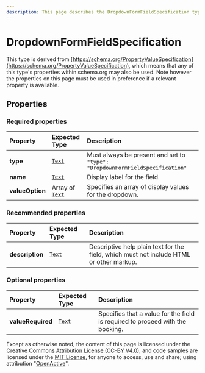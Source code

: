 ```yaml
---
description: This page describes the DropdownFormFieldSpecification type.
---
```


# DropdownFormFieldSpecification

This type is derived from [https://schema.org/PropertyValueSpecification](https://schema.org/PropertyValueSpecification), which means that any of this type's properties within schema.org may also be used. Note however the properties on this page must be used in preference if a relevant property is available.

## **Properties**

### **Required properties**

| Property | Expected Type | Description |
| :--- | :--- | :--- |
| **type** |  [`Text`](https://schema.org/Text) |  Must always be present and set to `"type": "DropdownFormFieldSpecification"` |
| **name** |  [`Text`](https://schema.org/Text) | Display label for the field. |
| **valueOption** |  Array of [`Text`](https://schema.org/Text) | Specifies an array of display values for the dropdown. |

### **Recommended properties**

| Property | Expected Type | Description |
| :--- | :--- | :--- |
| **description** |  [`Text`](https://schema.org/Text) | Descriptive help plain text for the field, which must not include HTML or other markup. |

### **Optional properties**

| Property | Expected Type | Description |
| :--- | :--- | :--- |
| **valueRequired** |  [`Text`](https://schema.org/Text) | Specifies that a value for the field is required to proceed with the booking. |

Except as otherwise noted, the content of this page is licensed under the [Creative Commons Attribution License \(CC-BY V4.0\)](https://creativecommons.org/licenses/by/4.0/), and code samples are licensed under the [MIT License](https://opensource.org/licenses/MIT), for anyone to access, use and share; using attribution "[OpenActive](https://www.openactive.io/)".

